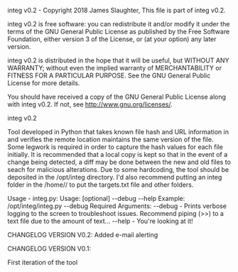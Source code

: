 integ v0.2 - Copyright 2018 James Slaughter,
This file is part of integ v0.2.

integ v0.2 is free software: you can redistribute it and/or modify
it under the terms of the GNU General Public License as published by
the Free Software Foundation, either version 3 of the License, or
(at your option) any later version.

integ v0.2 is distributed in the hope that it will be useful,
but WITHOUT ANY WARRANTY; without even the implied warranty of
MERCHANTABILITY or FITNESS FOR A PARTICULAR PURPOSE.  See the
GNU General Public License for more details.

You should have received a copy of the GNU General Public License
along with integ v0.2.  If not, see <http://www.gnu.org/licenses/>.

integ v0.2

Tool developed in Python that takes known file hash and URL information in and verifies the remote location maintains the same version of the file.
Some legwork is required in order to capture the hash values for each file initially. It is recommended that a local copy is kept so that in the event of a change being detected, a diff may be done between the new and old files to seach for malicious alterations.
Due to some hardcoding, the tool should be deposited in the /opt/integ directory. I'd also recommend putting an integ folder in the /home// to put the targets.txt file and other folders.

Usage - integ.py: Usage: [optional] --debug --help Example: /opt/integ/integ.py --debug Required Arguments: --debug - Prints verbose logging to the screen to troubleshoot issues. Recommend piping (>>) to a text file due to the amount of text... --help - You're looking at it!

CHANGELOG VERSION V0.2:
Added e-mail alerting 

CHANGELOG VERSION V0.1:

First iteration of the tool
